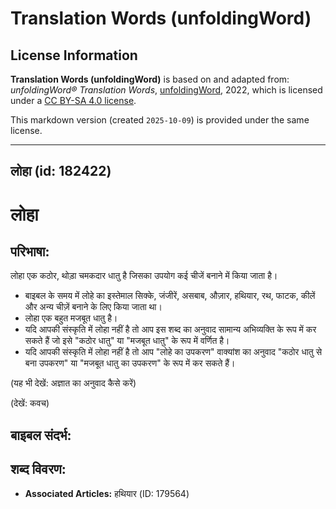 # Translation Words (unfoldingWord)

## License Information

**Translation Words (unfoldingWord)** is based on and adapted from: _unfoldingWord® Translation Words_, [unfoldingWord](https://unfoldingword.org/utw), 2022, which is licensed under a [CC BY-SA 4.0 license](https://creativecommons.org/licenses/by-sa/4.0/legalcode.en).

This markdown version (created `2025-10-09`) is provided under the same license.



--------------------------------

## लोहा (id: 182422)

लोहा
====

परिभाषा:
--------

लोहा एक कठोर, थोड़ा चमकदार धातु है जिसका उपयोग कई चीजें बनाने में किया जाता है।

* बाइबल के समय में लोहे का इस्तेमाल सिक्के, जंजीरें, असबाब, औज़ार, हथियार, रथ, फाटक, कीलें और अन्य चीज़ें बनाने के लिए किया जाता था।
* लोहा एक बहुत मजबूत धातु है।
* यदि आपकी संस्कृति में लोहा नहीं है तो आप इस शब्द का अनुवाद सामान्य अभिव्यक्ति के रूप में कर सकते हैं जो इसे "कठोर धातु" या "मजबूत धातु" के रूप में वर्णित है।
* यदि आपकी संस्कृति में लोहा नहीं है तो आप "लोहे का उपकरण" वाक्यांश का अनुवाद "कठोर धातु से बना उपकरण" या "मजबूत धातु का उपकरण" के रूप में कर सकते हैं।

(यह भी देखें: अज्ञात का अनुवाद कैसे करें)

(देखें: कवच)

बाइबल संदर्भ:
-------------

शब्द विवरण:
-----------

* **Associated Articles:** हथियार (ID: 179564)

